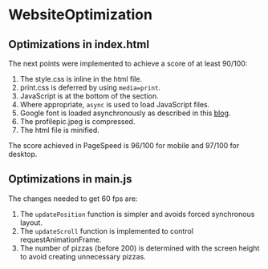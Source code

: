 # WebsiteOptimization

## Optimizations in index.html

The next points were implemented to achieve a score of at least 90/100:

1. The style.css is inline in the html file.
2. print.css is deferred by using `media=print`.
3. JavaScript is at the bottom of the <body> section.
4. Where appropriate, `async` is used to load JavaScript files.
5. Google font is loaded asynchronously as described in this [blog](https://www.lockedowndesign.com/load-google-fonts-asynchronously-for-page-speed/).
6. The profilepic.jpeg is compressed.
7. The html file is minified.

The score achieved in PageSpeed is 96/100 for mobile and 97/100 for desktop.


## Optimizations in main.js

The changes needed to get 60 fps are:

1. The `updatePosition` function is simpler and avoids forced synchronous layout.
2. The `updateScroll` function is implemented to control requestAnimationFrame.
3. The number of pizzas (before 200) is determined with the screen height to avoid creating unnecessary pizzas.